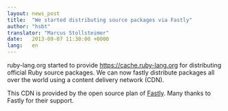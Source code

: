 ```yaml
---
layout: news_post
title:  "We started distributing source packages via Fastly"
author: "hsbt"
translator: "Marcus Stollsteimer"
date:   2013-09-07 11:30:00 +0000
lang:   en
---
```


ruby-lang.org started to provide https://cache.ruby-lang.org for
distributing official Ruby source packages.
We can now fastly distribute packages all over the world
using a content delivery network (CDN).

This CDN is provided by the open source plan of [Fastly][1].
Many thanks to Fastly for their support.

[1]: http://www.fastly.com
